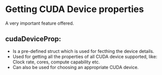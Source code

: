 # Getting CUDA Device properties
A very important feature offered.

## cudaDeviceProp:
- Is a pre-defined struct which is used for fecthing the device details.
- Used for getting all the properties of all CUDA device supported, like: Clock rate, cores, compute capability etc.
- Can also be used for choosing an appropriate CUDA device.
